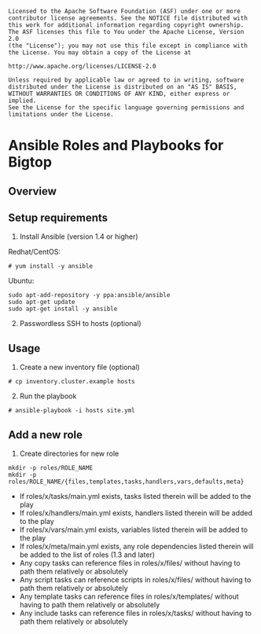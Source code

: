     Licensed to the Apache Software Foundation (ASF) under one or more
    contributor license agreements. See the NOTICE file distributed with
    this work for additional information regarding copyright ownership.
    The ASF licenses this file to You under the Apache License, Version 2.0
    (the "License"); you may not use this file except in compliance with
    the License. You may obtain a copy of the License at

    http://www.apache.org/licenses/LICENSE-2.0

    Unless required by applicable law or agreed to in writing, software
    distributed under the License is distributed on an "AS IS" BASIS,
    WITHOUT WARRANTIES OR CONDITIONS OF ANY KIND, either express or implied.
    See the License for the specific language governing permissions and
    limitations under the License.

# Ansible Roles and Playbooks for Bigtop

## Overview

## Setup requirements
1) Install Ansible (version 1.4 or higher)

Redhat/CentOS:
```
# yum install -y ansible

```

Ubuntu:
```
sudo apt-add-repository -y ppa:ansible/ansible
sudo apt-get update
sudo apt-get install -y ansible

```

2) Passwordless SSH to hosts (optional)
 

## Usage
1) Create a new inventory file (optional)
```
# cp inventory.cluster.example hosts

```

2) Run the playbook
```
# ansible-playbook -i hosts site.yml

```

## Add a new role
1) Create directories for new role
```
mkdir -p roles/ROLE_NAME
mkdir -p roles/ROLE_NAME/{files,templates,tasks,handlers,vars,defaults,meta}
```
 - If roles/x/tasks/main.yml exists, tasks listed therein will be added to the play
 - If roles/x/handlers/main.yml exists, handlers listed therein will be added to the play
 - If roles/x/vars/main.yml exists, variables listed therein will be added to the play
 - If roles/x/meta/main.yml exists, any role dependencies listed therein will be added to the list of roles (1.3 and later)
 - Any copy tasks can reference files in roles/x/files/ without having to path them relatively or absolutely
 - Any script tasks can reference scripts in roles/x/files/ without having to path them relatively or absolutely
 - Any template tasks can reference files in roles/x/templates/ without having to path them relatively or absolutely
 - Any include tasks can reference files in roles/x/tasks/ without having to path them relatively or absolutely
